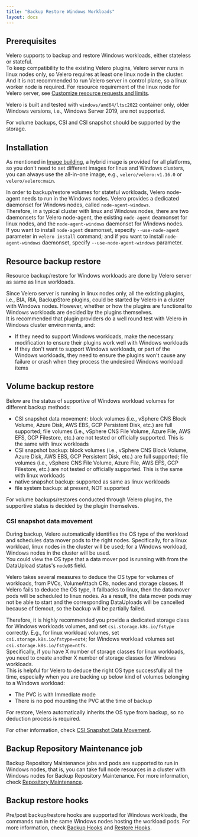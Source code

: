```yaml
---
title: "Backup Restore Windows Workloads"
layout: docs
---
```


## Prerequisites

Velero supports to backup and restore Windows workloads, either stateless or stateful.  
To keep compatibility to the existing Velero plugins, Velero server runs in linux nodes only, so Velero requires at least one linux node in the cluster. And it is not recommended to run Velero server in control plane, so a linux worker node is required. For resource requirement of the linux node for Velero server, see [Customize resource requests and limits][1].  

Velero is built and tested with `windows/amd64/ltsc2022` container only, older Windows versions, i.e., Windows Server 2019, are not supported.  

For volume backups, CSI and CSI snapshot should be supported by the storage.  

## Installation

As mentioned in [Image building][2], a hybrid image is provided for all platforms, so you don't need to set different images for linux and Windows clusters, you can always use the all-in-one image, e.g., `velero/velero:v1.16.0` or `velero/velero:main`.  

In order to backup/restore volumes for stateful workloads, Velero node-agent needs to run in the Windows nodes. Velero provides a dedicated daemonset for Windows nodes, called `node-agent-windows`.  
Therefore, in a typical cluster with linux and Windows nodes, there are two daemonsets for Velero node-agent, the existing `node-agent` deamonset for linux nodes, and the `node-agent-windows` daemonset for Windows nodes.  
If you want to install `node-agent` deamonset, sepecify `--use-node-agent` parameter in `velero install` command; and if you want to install `node-agent-windows` daemonset, specify `--use-node-agent-windows` parameter.  

## Resource backup restore

Resource backup/restore for Windows workloads are done by Velero server as same as linux workloads.  

Since Velero server is running in linux nodes only, all the existing plugins, i.e., BIA, RIA, BackupStore plugins, could be started by Velero in a cluster with Windows nodes. However, whether or how the plugins are functional to Windows workloads are decided by the plugins themselves.  
It is recommended that plugin providers do a well round test with Velero in Windows cluster environments, and:
- If they need to support Windows workloads, make the necessary modification to ensure their plugins work well with Windows workloads
- If they don't want to support Windows workloads, or part of the Windows workloads, they need to ensure the plugins won't cause any failure or crash when they process the undesired Windows workload items

## Volume backup restore

Below are the status of supportive of Windows workload volumes for different backup methods:
- CSI snapshot data movement: block volumes (i.e., vSphere CNS Block Volume, Azure Disk, AWS EBS, GCP Persistent Disk, etc.) are full supported; file volumes (i.e., vSphere CNS File Volume, Azure File, AWS EFS, GCP Filestore, etc.) are not tested or officially supported. This is the same with linux workloads
- CSI snapshot backup: block volumes (i.e., vSphere CNS Block Volume, Azure Disk, AWS EBS, GCP Persistent Disk, etc.) are full supported; file volumes (i.e., vSphere CNS File Volume, Azure File, AWS EFS, GCP Filestore, etc.) are not tested or officially supported. This is the same with linux workloads
- native snapshot backup: supported as same as linux workloads
- file system backup: at present, NOT supported

For volume backups/restores conducted through Velero plugins, the supportive status is decided by the plugin themselves.  

### CSI snapshot data movement

During backup, Velero automatically identifies the OS type of the workload and schedules data mover pods to the right nodes. Specifically, for a linux workload, linux nodes in the cluster will be used; for a Windows workload, Windows nodes in the cluster will be used.  
You could view the OS type that a data mover pod is running with from the DataUpload status's `nodeOS` field.   

Velero takes several measures to deduce the OS type for volumes of workloads, from PVCs, VolumeAttach CRs, nodes and storage classes. If Velero fails to deduce the OS type, it fallbacks to linux, then the data mover pods will be scheduled to linux nodes. As a result, the data mover pods may not be able to start and the corresponding DataUploads will be cancelled because of tiemout, so the backup will be partially failed.  

Therefore, it is highly recommended you provide a dedicated storage class for Windows workloads volumes, and set `csi.storage.k8s.io/fstype` correctly. E.g., for linux workload volumes, set `csi.storage.k8s.io/fstype=ext4`; for Windows workload volumes set `csi.storage.k8s.io/fstype=ntfs`.  
Specifically, if you have X number of storage classes for linux workloads, you need to create another X number of storage classes for Windows workloads.  
This is helpful for Velero to deduce the right OS type successfully all the time, especially when you are backing up below kind of volumes belonging to a Windows workload:
- The PVC is with Immediate mode
- There is no pod mounting the PVC at the time of backup

For restore, Velero automatically inherits the OS type from backup, so no deduction process is required.  

For other information, check [CSI Snapshot Data Movement][3].  


## Backup Repository Maintenance job

Backup Repository Maintenance jobs and pods are supported to run in Windows nodes, that is, you can take full node resources in a cluster with Windows nodes for Backup Repository Maintenance. For more information, check [Repository Maintenance][4].  

## Backup restore hooks

Pre/post backup/restore hooks are supported for Windows workloads, the commands run in the same Windows nodes hosting the workload pods. For more information, check [Backup Hooks][5] and [Restore Hooks][6].  



[1]: customize-installation.md#customize-resource-requests-and-limits
[2]: build-from-source.md#image-building
[3]: csi-snapshot-data-movement.md
[4]: repository-maintenance.md
[5]: backup-hooks.md
[6]: restore-hooks.md
